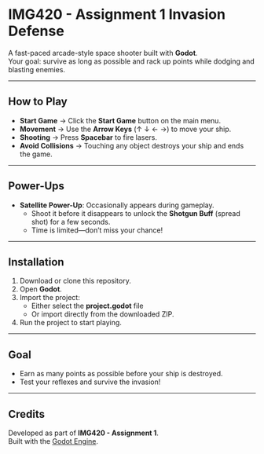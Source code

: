 # IMG420 - Assignment 1 Invasion Defense  

A fast-paced arcade-style space shooter built with **Godot**.  
Your goal: survive as long as possible and rack up points while dodging and blasting enemies.  

---

## How to Play  
- **Start Game** → Click the **Start Game** button on the main menu.  
- **Movement** → Use the **Arrow Keys** (↑ ↓ ← →) to move your ship.  
- **Shooting** → Press **Spacebar** to fire lasers.  
- **Avoid Collisions** → Touching any object destroys your ship and ends the game.  

---

## Power-Ups  
- **Satellite Power-Up**: Occasionally appears during gameplay.  
  - Shoot it before it disappears to unlock the **Shotgun Buff** (spread shot) for a few seconds.  
  - Time is limited—don’t miss your chance!  

---

## Installation  
1. Download or clone this repository.  
2. Open **Godot**.  
3. Import the project:  
   - Either select the **project.godot** file  
   - Or import directly from the downloaded ZIP.  
4. Run the project to start playing.  

---

## Goal  
- Earn as many points as possible before your ship is destroyed.  
- Test your reflexes and survive the invasion!  

---


## Credits  
Developed as part of **IMG420 - Assignment 1**.  
Built with the [Godot Engine](https://godotengine.org/).  
